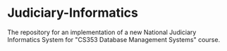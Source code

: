 # Judiciary-Informatics
The repository for an implementation of a new National Judiciary Informatics System for "CS353 Database Management Systems" course.
